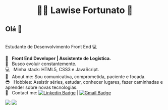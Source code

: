 <h1 align="center"> 👩‍💻 Lawise Fortunato 🚀</h1>
 
## Olá 👋

<br/> Estudante de Desenvolvimento Front End :computer:

 :rocket:  &nbsp; **Front End Developer | Assistente de Logística.**
 <br/> :purple_heart: &nbsp; Busco evoluir constantemente.
 <br/> :computer: &nbsp; Minha stack: HTML5, CSS3 e JavaScript.
 <br/> 💬  &nbsp; About me: Sou comunicativa, comprometida, paciente e focada. 
 <br/> :sunglasses: &nbsp; Hobbies:  Assistir séries, estudar, conhecer lugares, fazer caminhadas e aprender sobre novas tecnologias.
 <br/> :email: &nbsp; Contact me: [![Linkedin Badge](https://img.shields.io/badge/-LawiseFortunato-blue?style=flat-square&logo=Linkedin&logoColor=white&link=www.linkedin.com/in/lawise-fortunato)](https://www.linkedin.com/in/lawise-marilyn-fortunato-peres-935b111b4/) 
| 
[![Gmail Badge](https://img.shields.io/badge/-lawisegh@gmail.com-c14438?style=flat-square&logo=Gmail&logoColor=white&link=mailto:lawisegh@gmail.com)](mailto:lawisegh@gmail.com)

<div>
  <img src="https://github-readme-stats.vercel.app/api?username=fortunatolawise&show_icons=true&theme=midnight-purple"/>
  <img align="top"src="https://github-readme-stats.vercel.app/api/top-langs/?username=fortunatolawise&layout=compact&hide=shell&theme=midnight-purple"/>
</div>
